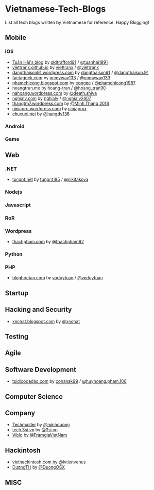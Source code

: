 # Vietnamese-Tech-Blogs
List all tech blogs written by Vietnamese for reference. Happy Blogging!

## Mobile

### iOS

- [Tuấn Hải's blog](http://whoistuanhai.tumblr.com) by [oldtrafford91](https://www.github.com/oldtrafford91) / [@tuanhai1991](https://www.facebook.com/tuanhai1991)
- [viettranx.github.io](http://viettranx.github.io) by [viettranx](https://github.com/viettranx) / [@viettranx](https://www.facebook.com/viettranx)
- [dangthaison91.wordpress.com](https://dangthaison91.wordpress.com/) by [dangthaison91](https://github.com/dangthaison91) / [@dangthaison.91](https://www.facebook.com/dangthaison.91)
- [fantageek.com](http://fantageek.com) by [onmyway133](https://github.com/onmyway133) / [@onmyway133](https://twitter.com/onmyway133)
- [phamchicong.blogspot.com](https://phamchicong.blogspot.com/) by [congpc](https://github.com/congpc) / [@phamchicong1987](https://www.facebook.com/phamchicong1987)
- [hoangtran.me](http://hoangtran.me/) by [hoang-tran](https://github.com/hoang-tran) / [@hoang_tran90](https://twitter.com/hoang_tran90)
- [nahoang.wordpress.com](https://nahoang.wordpress.com/) by [@death.shiva](https://www.facebook.com/death.shiva)
- [nghialv.com](http://nghialv.com/) by [nghialv](https://github.com/nghialv) / [@nghialv2607](https://twitter.com/nghialv2607)
- [thangtm7.wordpress.com](https://thangtm7.wordpress.com/) by [@Minh.Thang.2018](https://www.facebook.com/Minh.Thang.2018)
- [ninjapro.wordpress.com](https://ninjapro.wordpress.com/) by [ninjaprox](https://github.com/ninjaprox)
- [chucuoi.net](https://chucuoi.net/) by [@hungdv136](https://www.facebook.com/hungdv136)

### Android

### Game

## Web

### .NET

- [tungnt.net](http://tungnt.net) by [tungnt185](https://github.com/tungnt185) / [@nikitakova](https://twitter.com/nikitakova)

### Nodejs

### Javascript

### RoR

### Wordpress

- [thachpham.com](https://thachpham.com/) by [@thachpham92](https://www.facebook.com/thachpham92)

### Python

### PHP

- [bloghoctap.com](http://bloghoctap.com/) by [voduytuan](https://github.com/voduytuan) / [@voduytuan](https://www.facebook.com/voduytuan)

## Startup

## Hacking and Security

- [xnohat.blogspot.com](https://xnohat.blogspot.com/) by [@xnohat](https://www.facebook.com/xnohat)

## Testing

## Agile

## Software Development

- [toidicodedao.com](https://toidicodedao.com/) by [conanak99](https://github.com/conanak99) / [@huyhoang.pham.106](https://www.facebook.com/huyhoang.pham.106)

## Computer Science

## Company

- [Techmaster](https://techmaster.vn/posts) by [@minhcuong](https://www.facebook.com/minhcuong)
- [tech.3si.vn](http://tech.3si.vn/) by [@3si.vn](https://facebook.com/3si.vn)
- [Viblo](https://viblo.asia) by [@FramgiaVietNam](https://facebook.com/FramgiaVietnam)

## Hackintosh

- [viethackintosh.com](https://viethackintosh.com) by [@lvtienvenus](https://www.facebook.com/lvtienvenus)
- [DươngTH](https://www.duongth.com/) by [@DuongOSX](https://www.facebook.com/DuongOSX)

## MISC




